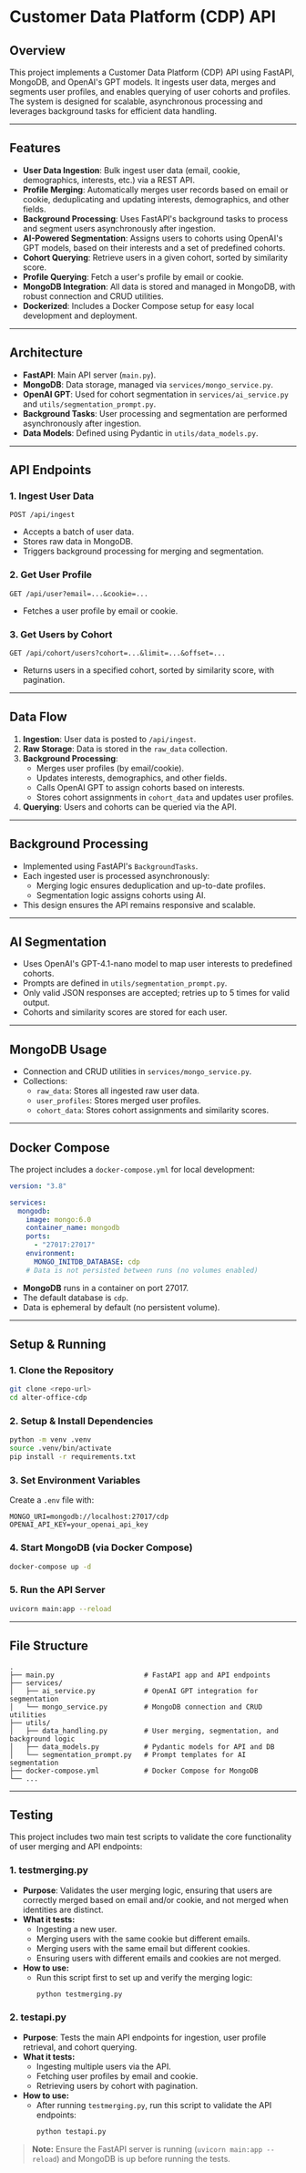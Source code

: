 # Customer Data Platform (CDP) API

## Overview

This project implements a Customer Data Platform (CDP) API using FastAPI, MongoDB, and OpenAI's GPT models. It ingests user data, merges and segments user profiles, and enables querying of user cohorts and profiles. The system is designed for scalable, asynchronous processing and leverages background tasks for efficient data handling.

---

## Features

- **User Data Ingestion**: Bulk ingest user data (email, cookie, demographics, interests, etc.) via a REST API.
- **Profile Merging**: Automatically merges user records based on email or cookie, deduplicating and updating interests, demographics, and other fields.
- **Background Processing**: Uses FastAPI's background tasks to process and segment users asynchronously after ingestion.
- **AI-Powered Segmentation**: Assigns users to cohorts using OpenAI's GPT models, based on their interests and a set of predefined cohorts.
- **Cohort Querying**: Retrieve users in a given cohort, sorted by similarity score.
- **Profile Querying**: Fetch a user's profile by email or cookie.
- **MongoDB Integration**: All data is stored and managed in MongoDB, with robust connection and CRUD utilities.
- **Dockerized**: Includes a Docker Compose setup for easy local development and deployment.

---

## Architecture

- **FastAPI**: Main API server (`main.py`).
- **MongoDB**: Data storage, managed via `services/mongo_service.py`.
- **OpenAI GPT**: Used for cohort segmentation in `services/ai_service.py` and `utils/segmentation_prompt.py`.
- **Background Tasks**: User processing and segmentation are performed asynchronously after ingestion.
- **Data Models**: Defined using Pydantic in `utils/data_models.py`.

---

## API Endpoints

### 1. Ingest User Data

`POST /api/ingest`

- Accepts a batch of user data.
- Stores raw data in MongoDB.
- Triggers background processing for merging and segmentation.

### 2. Get User Profile

`GET /api/user?email=...&cookie=...`

- Fetches a user profile by email or cookie.

### 3. Get Users by Cohort

`GET /api/cohort/users?cohort=...&limit=...&offset=...`

- Returns users in a specified cohort, sorted by similarity score, with pagination.

---

## Data Flow

1. **Ingestion**: User data is posted to `/api/ingest`.
2. **Raw Storage**: Data is stored in the `raw_data` collection.
3. **Background Processing**:
   - Merges user profiles (by email/cookie).
   - Updates interests, demographics, and other fields.
   - Calls OpenAI GPT to assign cohorts based on interests.
   - Stores cohort assignments in `cohort_data` and updates user profiles.
4. **Querying**: Users and cohorts can be queried via the API.

---

## Background Processing

- Implemented using FastAPI's `BackgroundTasks`.
- Each ingested user is processed asynchronously:
  - Merging logic ensures deduplication and up-to-date profiles.
  - Segmentation logic assigns cohorts using AI.
- This design ensures the API remains responsive and scalable.

---

## AI Segmentation

- Uses OpenAI's GPT-4.1-nano model to map user interests to predefined cohorts.
- Prompts are defined in `utils/segmentation_prompt.py`.
- Only valid JSON responses are accepted; retries up to 5 times for valid output.
- Cohorts and similarity scores are stored for each user.

---

## MongoDB Usage

- Connection and CRUD utilities in `services/mongo_service.py`.
- Collections:
  - `raw_data`: Stores all ingested raw user data.
  - `user_profiles`: Stores merged user profiles.
  - `cohort_data`: Stores cohort assignments and similarity scores.

---

## Docker Compose

The project includes a `docker-compose.yml` for local development:

```yaml
version: "3.8"

services:
  mongodb:
    image: mongo:6.0
    container_name: mongodb
    ports:
      - "27017:27017"
    environment:
      MONGO_INITDB_DATABASE: cdp
    # Data is not persisted between runs (no volumes enabled)
```

- **MongoDB** runs in a container on port 27017.
- The default database is `cdp`.
- Data is ephemeral by default (no persistent volume).

---

## Setup & Running

### 1. Clone the Repository

```bash
git clone <repo-url>
cd alter-office-cdp
```

### 2. Setup & Install Dependencies

```bash
python -m venv .venv
source .venv/bin/activate
pip install -r requirements.txt
```

### 3. Set Environment Variables

Create a `.env` file with:

```
MONGO_URI=mongodb://localhost:27017/cdp
OPENAI_API_KEY=your_openai_api_key
```

### 4. Start MongoDB (via Docker Compose)

```bash
docker-compose up -d
```

### 5. Run the API Server

```bash
uvicorn main:app --reload
```

---

## File Structure

```
.
├── main.py                      # FastAPI app and API endpoints
├── services/
│   ├── ai_service.py            # OpenAI GPT integration for segmentation
│   └── mongo_service.py         # MongoDB connection and CRUD utilities
├── utils/
│   ├── data_handling.py         # User merging, segmentation, and background logic
│   ├── data_models.py           # Pydantic models for API and DB
│   └── segmentation_prompt.py   # Prompt templates for AI segmentation
├── docker-compose.yml           # Docker Compose for MongoDB
└── ...
```

---

## Testing

This project includes two main test scripts to validate the core functionality of user merging and API endpoints:

### 1. testmerging.py

- **Purpose**: Validates the user merging logic, ensuring that users are correctly merged based on email and/or cookie, and not merged when identities are distinct.
- **What it tests:**
  - Ingesting a new user.
  - Merging users with the same cookie but different emails.
  - Merging users with the same email but different cookies.
  - Ensuring users with different emails and cookies are not merged.
- **How to use:**
  - Run this script first to set up and verify the merging logic:
    ```bash
    python testmerging.py
    ```

### 2. testapi.py

- **Purpose**: Tests the main API endpoints for ingestion, user profile retrieval, and cohort querying.
- **What it tests:**
  - Ingesting multiple users via the API.
  - Fetching user profiles by email and cookie.
  - Retrieving users by cohort with pagination.
- **How to use:**
  - After running `testmerging.py`, run this script to validate the API endpoints:
    ```bash
    python testapi.py
    ```

> **Note:** Ensure the FastAPI server is running (`uvicorn main:app --reload`) and MongoDB is up before running the tests.

